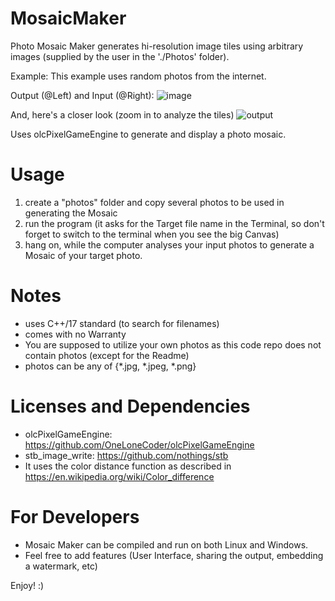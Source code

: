 # MosaicMaker
Photo Mosaic Maker generates hi-resolution image tiles using arbitrary images (supplied by the user in the './Photos' folder).

Example:
This example uses random photos from the internet.

Output (@Left) and Input (@Right):
![image](https://user-images.githubusercontent.com/8074474/165599969-79b18be9-ebbb-408c-9c06-fbf33d6db463.png)


And, here's a closer look (zoom in to analyze the tiles)
![output](https://user-images.githubusercontent.com/8074474/165600047-2c24fb45-ddb0-46f0-8021-5ebc53a1f9f8.png)

Uses olcPixelGameEngine to generate and display a photo mosaic.

# Usage
1. create a "photos" folder and copy several photos to be used in generating the Mosaic
2. run the program (it asks for the Target file name in the Terminal, so don't forget to switch to the terminal when you see the big Canvas)
3. hang on, while the computer analyses your input photos to generate a Mosaic of your target photo.

# Notes
* uses C++/17 standard (to search for filenames)
* comes with no Warranty
* You are supposed to utilize your own photos as this code repo does not contain photos (except for the Readme)
* photos can be any of {*.jpg, *.jpeg, *.png}

# Licenses and Dependencies
* olcPixelGameEngine: https://github.com/OneLoneCoder/olcPixelGameEngine
* stb_image_write: https://github.com/nothings/stb
* It uses the color distance function as described in https://en.wikipedia.org/wiki/Color_difference

# For Developers
* Mosaic Maker can be compiled and run on both Linux and Windows.
* Feel free to add features (User Interface, sharing the output, embedding a watermark, etc)


Enjoy! :)
